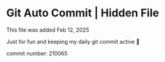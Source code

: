 # Git Auto Commit | Hidden File

This file was added Feb 12, 2025

Just for fun and keeping my daily git commit active 🤪

commit number: 210065
